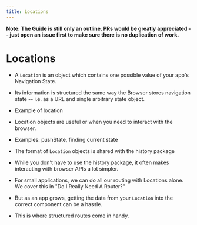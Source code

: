 ```yaml
---
title: Locations
---
```


**Note: The Guide is still only an outline. PRs would be greatly appreciated -- just open an issue first to make sure there is no duplication of work.**

# Locations

- A `Location` is an object which contains one possible value of your app's Navigation State.
- Its information is structured the same way the Browser stores navigation state -- i.e. as a URL and single arbitrary state object.

- Example of location

- Location objects are useful or when you need to interact with the browser.
- Examples: pushState, finding current state

- The format of `Location` objects is shared with the history package
- While you don't have to use the history package, it often makes interacting with browser APIs a lot simpler.

- For small applications, we can do all our routing with Locations alone. We cover this in "Do I Really Need A Router?"
- But as an app grows, getting the data from your `Location` into the correct component can be a hassle.
- This is where structured routes come in handy.

